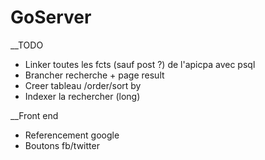 # GoServer

__TODO
- Linker toutes les fcts (sauf post ?) de l'apicpa avec psql
- Brancher recherche + page result
- Creer tableau /order/sort by
- Indexer la rechercher (long)

__Front end
- Referencement google
- Boutons fb/twitter
